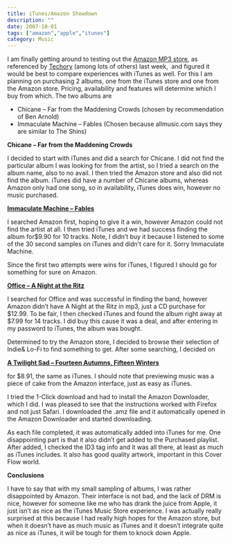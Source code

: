 ```yaml
---
title: iTunes/Amazon Showdown
description: ""
date: 2007-10-01
tags: ["amazon","apple","itunes"]
category: Music
---
```



I am finally getting around to testing out the <a href="https://web.archive.org/web/20131211172927/http://www.amazon.com/exec/obidos/tg/browse/-/163856011/ref=topnav_storetab_dmusic/104-1694274-0507122">Amazon MP3 store</a>, as referenced by <a href="https://web.archive.org/web/20131211172927/http://www.techory.com/blog/amazon-mp3/">Techory</a> (among lots of others) last week,&nbsp; and figured it would be best to compare experiences with iTunes as well.  For this I am planning on purchasing 2 albums, one from the iTunes store and one from the Amazon store.  Pricing, availability and features will determine which I buy from which.  The two albums are

<ul>

<li>Chicane – <span class="title"> Far from the Maddening Crowds (chosen by recommendation of Ben Arnold)</span></li>

<li><span class="title">Immaculate Machine – Fables (Chosen because allmusic.com says they are similar to The Shins)</span></li>

</ul>

**Chicane – Far from the Maddening Crowds**

I decided to start with iTunes and did a search for Chicane.  I did not find the particular album I was looking for from the artist, so I tried a search on the album name, also to no avail.  I then tried the Amazon store and also did not find the album.  iTunes did have a number of Chicane albums, whereas Amazon only had one song, so in availability, iTunes does win, however no music purchased.

<a href="https://web.archive.org/web/20131211172927/http://phobos.apple.com/WebObjects/MZStore.woa/wa/viewAlbum?id=220183061&amp;s=143441">**Immaculate Machine – Fables**</a>

I searched Amazon first, hoping to give it a win, however Amazon could not find the artist at all.  I then tried iTunes and we had success finding the album for$9.90 for 10 tracks. Note, I didn’t buy it because I listened to some of the 30 second samples on iTunes and didn’t care for it.  Sorry Immaculate Machine.

Since the first two attempts were wins for iTunes, I figured I should go for something for sure on Amazon.

<a href="https://web.archive.org/web/20131211172927/http://phobos.apple.com/WebObjects/MZStore.woa/wa/viewAlbum?id=264138803&amp;s=143441">**Office – A Night at the Ritz**</a>

I searched for Office and was successful in finding the band, however Amazon didn’t have A Night at the Ritz in mp3, just a CD purchase for $12.99.  To be fair, I then checked iTunes and found the album right away at $7.99 for 14 tracks.  I did buy this cause it was a deal, and after entering in my password to iTunes, the album was bought.

Determined to try the Amazon store, I decided to browse their selection of Indie&amp; Lo-Fi to find something to get.  After some searching, I decided on

<a href="https://web.archive.org/web/20131211172927/http://www.amazon.com/Fourteen-Autumns-Fifteen-Winters/dp/B000QZWX0O/ref=sr_f3_2/104-1694274-0507122?ie=UTF8&amp;s=dmusic&amp;qid=1191285305&amp;sr=103-2">**A Twilight Sad – Fourteen Autumns, Fifteen Winters**</a>

for $8.91, the same as iTunes.  I should note that previewing music was a piece of cake from the Amazon interface, just as easy as iTunes.

I tried the 1-Click download and had to install the Amazon Downloader, which I did.  I was pleased to see that the instructions worked with Firefox and not just Safari.  I downloaded the .amz file and it automatically opened in the Amazon Downloader and started downloading.

As each file completed, it was automatically added into iTunes for me.  One disappointing part is that it also didn’t get added to the Purchased playlist.  After added, I checked the ID3 tag info and it was all there, at least as much as iTunes includes.  It also has good quality artwork, important in this Cover Flow world.

**Conclusions**

I have to say that with my small sampling of albums, I was rather disappointed by Amazon.  Their interface is not bad, and the lack of DRM is nice, however for someone like me who has drank the juice from Apple, it just isn’t as nice as the iTunes Music Store experience.   I was actually really surprised at this because I had really high hopes for the Amazon store, but when it doesn’t have as much music as iTunes and it doesn’t integrate quite as nice as iTunes, it will be tough for them to knock down Apple.
